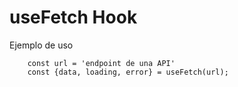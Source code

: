 # useFetch Hook

Ejemplo de uso

```
    const url = 'endpoint de una API'
    const {data, loading, error} = useFetch(url);
```